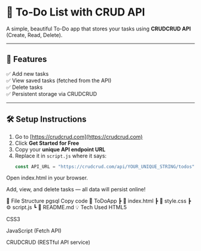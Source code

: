 # 🧾 To-Do List with CRUD API

A simple, beautiful To-Do app that stores your tasks using **CRUDCRUD API** (Create, Read, Delete).

---

## 🚀 Features
✅ Add new tasks  
✅ View saved tasks (fetched from the API)  
✅ Delete tasks  
✅ Persistent storage via CRUDCRUD  

---

## 🛠️ Setup Instructions

1. Go to [https://crudcrud.com](https://crudcrud.com)
2. Click **Get Started for Free**
3. Copy your **unique API endpoint URL**
4. Replace it in `script.js` where it says:
   ```js
   const API_URL = "https://crudcrud.com/api/YOUR_UNIQUE_STRING/todos";
Open index.html in your browser.

Add, view, and delete tasks — all data will persist online!

📁 File Structure
pgsql
Copy code
📂 ToDoApp
 ┣ 📜 index.html
 ┣ 🎨 style.css
 ┣ ⚙️ script.js
 ┗ 🧾 README.md
💡 Tech Used
HTML5

CSS3

JavaScript (Fetch API)

CRUDCRUD (RESTful API service)